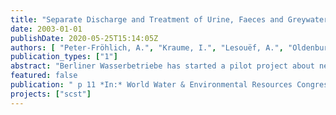 ```yaml
---
title: "Separate Discharge and Treatment of Urine, Faeces and Greywater Pilot Project"
date: 2003-01-01
publishDate: 2020-05-25T15:14:05Z
authors: [ "Peter-Fröhlich, A.", "Kraume, I.", "Lesouëf, A.", "Oldenburg, M." ]
publication_types: ["1"]
abstract: "Berliner Wasserbetriebe has started a pilot project about new sanitation concepts in conjunction with Vivendi Water in the framework of the Kompetenzzentrum Wasser Berlin. In order to define the experiments for testing new, sustainable sanitation con-cepts a pre-study has been done. This study includes a cost comparison between two new sanitation concepts with gravity and vacuum separation toilets and the conven-tional system. It could be demonstrated that the new sanitation concepts may have cost advantages depending on the situation. This was a further motivation starting a pilot project in Berlin/Brandenburg testing the above mentioned toilet systems under realistic conditions. The operation of the gravity separation toilets concept will start in the summer 2003."
featured: false
publication: " p 11 *In:* World Water & Environmental Resources Congress 2003. Philadelphia, USA. 23. - 26.6.2003"
projects: ["scst"]
---
```


